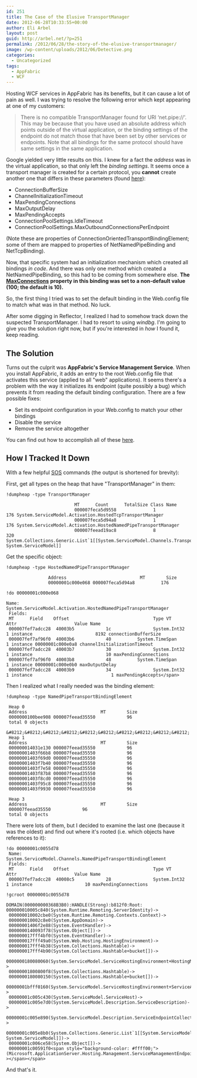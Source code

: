 ```yaml
---
id: 251
title: The Case of the Elusive TransportManager
date: 2012-06-28T10:33:55+00:00
author: Eli Arbel
layout: post
guid: http://arbel.net/?p=251
permalink: /2012/06/28/the-story-of-the-elusive-transportmanager/
image: /wp-content/uploads/2012/06/Detective.png
categories:
  - Uncategorized
tags:
  - AppFabric
  - WCF
---
```

Hosting WCF services in AppFabric has its benefits, but it can cause a lot of pain as well. I was trying to resolve the following error which kept appearing at one of my customers:

> There is no compatible TransportManager found for URI &#8216;net.pipe://<some address>'. This may be because that you have used an absolute address which points outside of the virtual application, or the binding settings of the endpoint do not match those that have been set by other services or endpoints. Note that all bindings for the same protocol should have same settings in the same application.

Google yielded very little results on this. I knew for a fact the _address_ was in the virtual application, so that only left the _binding settings_. It seems once a transport manager is created for a certain protocol, you **cannot** create another one that differs in these parameters (found [here](http://msdn.microsoft.com/en-us/library/ms733109.aspx)):

  * ConnectionBufferSize
  * ChannelInitializationTimeout
  * MaxPendingConnections
  * MaxOutputDelay
  * MaxPendingAccepts
  * ConnectionPoolSettings.IdleTimeout
  * ConnectionPoolSettings.MaxOutboundConnectionsPerEndpoint

(Note these are properties of ConnectionOrientedTransportBindingElement; some of them are mapped to properties of NetNamedPipeBinding and NetTcpBinding).

Now, that specific system had an initialization mechanism which created all bindings _in code_. And there was only one method which created a NetNamedPipeBinding, so this had to be coming from somewhere else. **The** [**MaxConnections**](http://msdn.microsoft.com/en-us/library/system.servicemodel.netnamedpipebinding.maxconnections.aspx) **property in this binding was set to a non-default value (100; the default is 10).**

So, the first thing I tried was to set the default binding in the Web.config file to match what was in that method. No luck.

After some digging in Reflector, I realized I had to somehow track down the suspected TransportManager. I had to resort to using _windbg_. I'm going to give you the solution right now, but if you're interested in _how_ I found it, keep reading.

## The Solution

Turns out the culprit was **AppFabric's Service Management Service**. When you install AppFabric, it adds an entry to the root Web.config file that activates this service (applied to all "web" applications). It seems there's a problem with the way it initializes its endpoint (quite possibly a bug) which prevents it from reading the default binding configuration. There are a few possible fixes:

  * Set its endpoint configuration in your Web.config to match your other bindings
  * Disable the service
  * Remove the service altogether

You can find out how to accomplish all of these [here](http://msdn.microsoft.com/en-us/library/ff383422).

## How I Tracked It Down

With a few helpful [SOS](http://msdn.microsoft.com/en-us/library/bb190764) commands (the output is shortened for brevity):

First, get all types on the heap that have "TransportManager" in them:

```
!dumpheap -type TransportManager

                          MT      Count      TotalSize Class Name
						  000007feca5d9558              1                  176 System.ServiceModel.Activation.HostedTcpTransportManager
						  000007feca5d94a8              1                  176 System.ServiceModel.Activation.HostedNamedPipeTransportManager
						  000007feead19ac8              8                  320 System.Collections.Generic.List`1[[System.ServiceModel.Channels.TransportManager, System.ServiceModel]]
```

Get the specific object:

```
!dumpheap -type HostedNamedPipeTransportManager

                Address                            MT        Size
				00000001c000e068 000007feca5d94a8          176        

!do 00000001c000e068

Name:              System.ServiceModel.Activation.HostedNamedPipeTransportManager
 Fields:
 MT      Field    Offset                                Type VT        Attr                      Value Name
 000007fef7adcc28  40003b5            1c                System.Int32  1 instance                        8192 connectionBufferSize
 000007fef7af96f0  40003b6            40          System.TimeSpan     1 instance 00000001c000e0a8 channelInitializationTimeout
 000007fef7adcc28  40003b7            30                System.Int32  1 instance                            10 maxPendingConnections
 000007fef7af96f0  40003b8            48          System.TimeSpan     1 instance 00000001c000e0b0 maxOutputDelay
 000007fef7adcc28  40003b9            34                System.Int32  1 instance                              1 maxPendingAccepts</span>
```

Then I realized what I really needed was the binding element:

```
!dumpheap -type NamedPipeTransportBindingElement

 Heap 0
 Address                            MT        Size
 0000000100bee908 000007feead35550            96
 total 0 objects
 &#8212;&#8212;&#8212;&#8212;&#8212;&#8212;&#8212;&#8212;&#8212;&#8212;
 Heap 1
 Address                            MT        Size
 000000014031e130 000007feead35550            96
 00000001403f66b8 000007feead35550            96
 00000001403f69d0 000007feead35550            96
 00000001403f7b40 000007feead35550            96
 00000001403f7e58 000007feead35550            96
 00000001403f87b8 000007feead35550            96
 00000001403f8cd0 000007feead35550            96
 00000001403f95c8 000007feead35550            96
 00000001403f9930 000007feead35550            96      

 Heap 3
 Address                            MT        Size
 000007feead35550            96
 total 0 objects
```

There were lots of them, but I decided to examine the last one (because it was the oldest) and find out where it's rooted (i.e. which objects have references to it):

```
!do 00000001c0055d78
 Name:              System.ServiceModel.Channels.NamedPipeTransportBindingElement
 Fields:
 MT      Field    Offset                                Type VT        Attr                      Value Name
 000007fef7adcc28  40008c5            28                System.Int32  1 instance                    10 maxPendingConnections

!gcroot 00000001c0055d78

DOMAIN(000000000368B3B0):HANDLE(Strong):b812f0:Root:  000000010005c840(System.Runtime.Remoting.ServerIdentity)->
 000000010002cbe0(System.Runtime.Remoting.Contexts.Context)->
 000000010002c8e0(System.AppDomain)->
 00000001406f2e88(System.EventHandler)->
 0000000140093f78(System.Object[])->
 000000017fff4bf0(System.EventHandler)->
 000000017fff49a0(System.Web.Hosting.HostingEnvironment)->
 000000017fff4b38(System.Collections.Hashtable)->
 000000017fff4b90(System.Collections.Hashtable+bucket[])->
 0000000180080060(System.ServiceModel.ServiceHostingEnvironment+HostingManager)->
 00000001800800f8(System.Collections.Hashtable)->
 0000000180080150(System.Collections.Hashtable+bucket[])->
 00000001bfff0160(System.ServiceModel.ServiceHostingEnvironment+ServiceActivationInfo)->
 00000001c005c430(System.ServiceModel.ServiceHost)->
 00000001c005e7d0(System.ServiceModel.Description.ServiceDescription)->
 00000001c005e890(System.ServiceModel.Description.ServiceEndpointCollection)->
 00000001c005e8b0(System.Collections.Generic.List`1[[System.ServiceModel.Description.ServiceEndpoint, System.ServiceModel]])->
 00000001c006ce58(System.Object[])->
 00000001c00591f0<span style="background-color: #ffff00;">(Microsoft.ApplicationServer.Hosting.Management.ServiceManagementEndpoint)-></span></span>
```

And that's it.